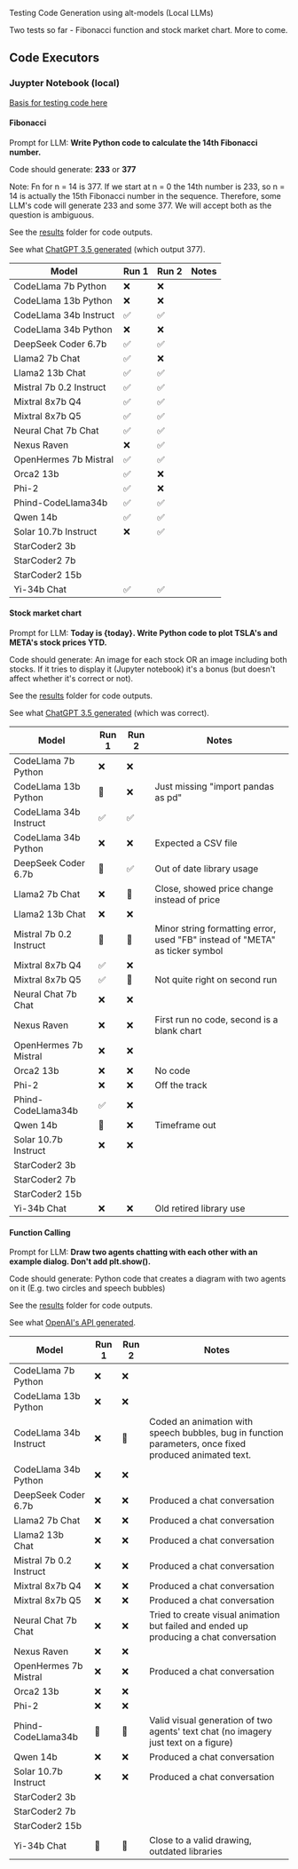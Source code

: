 Testing Code Generation using alt-models (Local LLMs)

Two tests so far - Fibonacci function and stock market chart. More to come.

## Code Executors

### Juypter Notebook (local)
[Basis for testing code here](https://github.com/microsoft/autogen/blob/tutorial/website/docs/getting-started/code-executors.ipynb)

#### Fibonacci
Prompt for LLM: **Write Python code to calculate the 14th Fibonacci number.**

Code should generate: **233** or **377**

Note: Fn for n = 14 is 377. If we start at n = 0 the 14th number is 233, so n = 14 is actually the 15th Fibonacci number in the sequence. Therefore, some LLM's code will generate 233 and some 377. We will accept both as the question is ambiguous.

See the [results](results) folder for code outputs.

See what [ChatGPT 3.5 generated](results/Fib_ChatGPT_3.5.txt) (which output 377).

**Model** | **Run 1** | **Run 2** | **Notes**
---|---|---|---|
CodeLlama 7b Python | :x: | :x: |
CodeLlama 13b Python | :x: | :x: |
CodeLlama 34b Instruct | :white_check_mark: | :white_check_mark: |
CodeLlama 34b Python | :x: | :x: |
DeepSeek Coder 6.7b | :white_check_mark:| :white_check_mark:|
Llama2 7b Chat | :white_check_mark: | :x: |
Llama2 13b Chat | :white_check_mark: | :white_check_mark: |
Mistral 7b 0.2 Instruct | :white_check_mark: | :white_check_mark: |
Mixtral 8x7b Q4 | :white_check_mark: | :white_check_mark:|
Mixtral 8x7b Q5 | :white_check_mark: | :white_check_mark: |
Neural Chat 7b Chat | :white_check_mark: | :white_check_mark: |
Nexus Raven | :x: | :white_check_mark: |
OpenHermes 7b Mistral | :white_check_mark: | :white_check_mark: |
Orca2 13b | :white_check_mark: | :x: |
Phi-2 | :white_check_mark: | :x: |
Phind-CodeLlama34b | :white_check_mark: | :white_check_mark: |
Qwen 14b | :white_check_mark: | :white_check_mark: |
Solar 10.7b Instruct | :x: | :white_check_mark: |
StarCoder2 3b |  |  |
StarCoder2 7b |  |  |
StarCoder2 15b |  |  |
Yi-34b Chat | :white_check_mark: | :white_check_mark: |

#### Stock market chart
Prompt for LLM: **Today is {today}. Write Python code to plot TSLA's and META's stock prices YTD.**

Code should generate: An image for each stock OR an image including both stocks. If it tries to display it (Jupyter notebook) it's a bonus (but doesn't affect whether it's correct or not).

See the [results](results) folder for code outputs.

See what [ChatGPT 3.5 generated](results/Stocks_ChatGPT_3.5.txt) (which was correct).

**Model** | **Run 1** | **Run 2** | **Notes**
---|---|---|---|
CodeLlama 7b Python | :x: | :x: |
CodeLlama 13b Python | :large_orange_diamond: | :x: | Just missing "import pandas as pd"
CodeLlama 34b Instruct | :white_check_mark: | :white_check_mark: |
CodeLlama 34b Python | :x: | :x: | Expected a CSV file
DeepSeek Coder 6.7b | :large_orange_diamond: | :white_check_mark: | Out of date library usage
Llama2 7b Chat | :x: | :large_orange_diamond: | Close, showed price change instead of price
Llama2 13b Chat | :x: | :x: |
Mistral 7b 0.2 Instruct | :large_orange_diamond: | :large_orange_diamond: | Minor string formatting error, used "FB" instead of "META" as ticker symbol
Mixtral 8x7b Q4 | :white_check_mark: | :x: |
Mixtral 8x7b Q5 | :white_check_mark: | :large_orange_diamond: | Not quite right on second run
Neural Chat 7b Chat | :x: | :x: |
Nexus Raven | :x: | :x: | First run no code, second is a blank chart
OpenHermes 7b Mistral | :x: | :x: |
Orca2 13b | :x: | :x: | No code
Phi-2 | :x: | :x: | Off the track
Phind-CodeLlama34b | :white_check_mark: | :x: |
Qwen 14b | :large_orange_diamond: | :x: | Timeframe out
Solar 10.7b Instruct | :x: | :x: |
StarCoder2 3b |  |  |
StarCoder2 7b |  |  |
StarCoder2 15b |  |  |
Yi-34b Chat | :x: | :x: | Old retired library use

#### Function Calling
Prompt for LLM: **Draw two agents chatting with each other with an example dialog. Don't add plt.show().**

Code should generate: Python code that creates a diagram with two agents on it (E.g. two circles and speech bubbles)

See the [results](results) folder for code outputs.

See what [OpenAI's API generated](https://github.com/microsoft/autogen/blob/main/notebook/agentchat_function_call.ipynb).

**Model** | **Run 1** | **Run 2** | **Notes**
---|---|---|---|
CodeLlama 7b Python | :x: | :x: |
CodeLlama 13b Python | :x: | :x: |
CodeLlama 34b Instruct | :x: | :large_orange_diamond: | Coded an animation with speech bubbles, bug in function parameters, once fixed produced animated text.
CodeLlama 34b Python | :x: | :x: |
DeepSeek Coder 6.7b | :x: | :x: | Produced a chat conversation
Llama2 7b Chat | :x: | :x: | Produced a chat conversation
Llama2 13b Chat | :x: | :x: | Produced a chat conversation
Mistral 7b 0.2 Instruct | :x: | :x: | Produced a chat conversation
Mixtral 8x7b Q4 | :x: | :x: | Produced a chat conversation
Mixtral 8x7b Q5 | :x: | :x: | Produced a chat conversation
Neural Chat 7b Chat | :x: | :x: | Tried to create visual animation but failed and ended up producing a chat conversation
Nexus Raven | :x: | :x: | 
OpenHermes 7b Mistral | :x: | :x: | Produced a chat conversation
Orca2 13b | :x: | :x: |
Phi-2 | :x: | :x: |
Phind-CodeLlama34b | :large_orange_diamond: | :large_orange_diamond: | Valid visual generation of two agents' text chat (no imagery just text on a figure)
Qwen 14b | :x: | :x: | Produced a chat conversation
Solar 10.7b Instruct | :x: | :x: | Produced a chat conversation
StarCoder2 3b |  |  |
StarCoder2 7b |  |  |
StarCoder2 15b |  |  |
Yi-34b Chat | :large_orange_diamond: | :large_orange_diamond: | Close to a valid drawing, outdated libraries